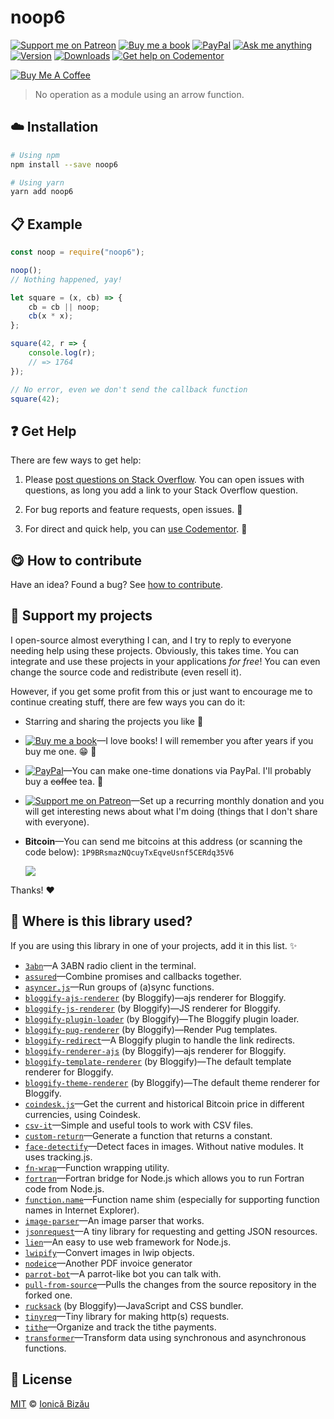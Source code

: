 <!-- Please do not edit this file. Edit the `blah` field in the `package.json` instead. If in doubt, open an issue. -->


# noop6

 [![Support me on Patreon][badge_patreon]][patreon] [![Buy me a book][badge_amazon]][amazon] [![PayPal][badge_paypal_donate]][paypal-donations] [![Ask me anything](https://img.shields.io/badge/ask%20me-anything-1abc9c.svg)](https://github.com/IonicaBizau/ama) [![Version](https://img.shields.io/npm/v/noop6.svg)](https://www.npmjs.com/package/noop6) [![Downloads](https://img.shields.io/npm/dt/noop6.svg)](https://www.npmjs.com/package/noop6) [![Get help on Codementor](https://cdn.codementor.io/badges/get_help_github.svg)](https://www.codementor.io/johnnyb?utm_source=github&utm_medium=button&utm_term=johnnyb&utm_campaign=github)

<a href="https://www.buymeacoffee.com/H96WwChMy" target="_blank"><img src="https://www.buymeacoffee.com/assets/img/custom_images/yellow_img.png" alt="Buy Me A Coffee"></a>

> No operation as a module using an arrow function.

## :cloud: Installation

```sh
# Using npm
npm install --save noop6

# Using yarn
yarn add noop6
```


## :clipboard: Example



```js
const noop = require("noop6");

noop();
// Nothing happened, yay!

let square = (x, cb) => {
    cb = cb || noop;
    cb(x * x);
};

square(42, r => {
    console.log(r);
    // => 1764
});

// No error, even we don't send the callback function
square(42);
```



## :question: Get Help

There are few ways to get help:

 1. Please [post questions on Stack Overflow](https://stackoverflow.com/questions/ask). You can open issues with questions, as long you add a link to your Stack Overflow question.
 2. For bug reports and feature requests, open issues. :bug:

 3. For direct and quick help, you can [use Codementor](https://www.codementor.io/johnnyb). :rocket:



## :yum: How to contribute
Have an idea? Found a bug? See [how to contribute][contributing].


## :sparkling_heart: Support my projects

I open-source almost everything I can, and I try to reply to everyone needing help using these projects. Obviously,
this takes time. You can integrate and use these projects in your applications *for free*! You can even change the source code and redistribute (even resell it).

However, if you get some profit from this or just want to encourage me to continue creating stuff, there are few ways you can do it:


 - Starring and sharing the projects you like :rocket:
 - [![Buy me a book][badge_amazon]][amazon]—I love books! I will remember you after years if you buy me one. :grin: :book:
 - [![PayPal][badge_paypal]][paypal-donations]—You can make one-time donations via PayPal. I'll probably buy a ~~coffee~~ tea. :tea:
 - [![Support me on Patreon][badge_patreon]][patreon]—Set up a recurring monthly donation and you will get interesting news about what I'm doing (things that I don't share with everyone).
 - **Bitcoin**—You can send me bitcoins at this address (or scanning the code below): `1P9BRsmazNQcuyTxEqveUsnf5CERdq35V6`

    ![](https://i.imgur.com/z6OQI95.png)


Thanks! :heart:


## :dizzy: Where is this library used?
If you are using this library in one of your projects, add it in this list. :sparkles:


 - [`3abn`](https://github.com/IonicaBizau/3abn#readme)—A 3ABN radio client in the terminal.
 - [`assured`](https://github.com/IonicaBizau/assured#readme)—Combine promises and callbacks together.
 - [`asyncer.js`](https://github.com/IonicaBizau/asyncer.js#readme)—Run groups of (a)sync functions.
 - [`bloggify-ajs-renderer`](https://github.com/Bloggify/ajs-renderer#readme) (by Bloggify)—ajs renderer for Bloggify.
 - [`bloggify-js-renderer`](https://github.com/Bloggify/js-renderer#readme) (by Bloggify)—JS renderer for Bloggify.
 - [`bloggify-plugin-loader`](https://github.com/Bloggify/plugin-loader#readme) (by Bloggify)—The Bloggify plugin loader.
 - [`bloggify-pug-renderer`](https://github.com/Bloggify/pug-renderer#readme) (by Bloggify)—Render Pug templates.
 - [`bloggify-redirect`](https://github.com/Bloggify/redirect#readme)—A Bloggify plugin to handle the link redirects.
 - [`bloggify-renderer-ajs`](https://github.com/Bloggify/renderer-ajs#readme) (by Bloggify)—ajs renderer for Bloggify.
 - [`bloggify-template-renderer`](https://github.com/Bloggify/template-renderer#readme) (by Bloggify)—The default template renderer for Bloggify.
 - [`bloggify-theme-renderer`](https://github.com/Bloggify/theme-renderer#readme) (by Bloggify)—The default theme renderer for Bloggify.
 - [`coindesk.js`](https://github.com/IonicaBizau/bitcoin-value#readme)—Get the current and historical Bitcoin price in different currencies, using Coindesk.
 - [`csv-it`](https://github.com/IonicaBizau/csv-it#readme)—Simple and useful tools to work with CSV files.
 - [`custom-return`](https://github.com/IonicaBizau/custom-return#readme)—Generate a function that returns a constant.
 - [`face-detectify`](https://github.com/IonicaBizau/face-detectify#readme)—Detect faces in images. Without native modules. It uses tracking.js.
 - [`fn-wrap`](https://github.com/IonicaBizau/fn-wrap#readme)—Function wrapping utility.
 - [`fortran`](https://github.com/IonicaBizau/node-fortran)—Fortran bridge for Node.js which allows you to run Fortran code from Node.js.
 - [`function.name`](https://github.com/IonicaBizau/function.name#readme)—Function name shim (especially for supporting function names in Internet Explorer).
 - [`image-parser`](https://github.com/IonicaBizau/image-parser#readme)—An image parser that works.
 - [`jsonrequest`](https://github.com/IonicaBizau/jsonrequest)—A tiny library for requesting and getting JSON resources.
 - [`lien`](https://github.com/LienJS/Lien)—An easy to use web framework for Node.js.
 - [`lwipify`](https://github.com/IonicaBizau/lwipify#readme)—Convert images in lwip objects.
 - [`nodeice`](https://github.com/IonicaBizau/nodeice)—Another PDF invoice generator
 - [`parrot-bot`](https://github.com/IonicaBizau/parrot-bot#readme)—A parrot-like bot you can talk with.
 - [`pull-from-source`](https://github.com/IonicaBizau/pull-from-source#readme)—Pulls the changes from the source repository in the forked one.
 - [`rucksack`](https://github.com/Bloggify/rucksack#readme) (by Bloggify)—JavaScript and CSS bundler.
 - [`tinyreq`](https://github.com/IonicaBizau/tinyreq)—Tiny library for making http(s) requests.
 - [`tithe`](https://github.com/IonicaBizau/tithe)—Organize and track the tithe payments.
 - [`transformer`](https://github.com/IonicaBizau/transformer#readme)—Transform data using synchronous and asynchronous functions.

## :scroll: License

[MIT][license] © [Ionică Bizău][website]


[badge_patreon]: https://ionicabizau.github.io/badges/patreon.svg
[badge_amazon]: https://ionicabizau.github.io/badges/amazon.svg
[badge_paypal]: https://ionicabizau.github.io/badges/paypal.svg
[badge_paypal_donate]: https://ionicabizau.github.io/badges/paypal_donate.svg

[patreon]: https://www.patreon.com/ionicabizau
[amazon]: http://amzn.eu/hRo9sIZ
[paypal-donations]: https://www.paypal.com/cgi-bin/webscr?cmd=_s-xclick&hosted_button_id=RVXDDLKKLQRJW

[license]: http://showalicense.com/?fullname=Ionic%C4%83%20Biz%C4%83u%20%3Cbizauionica%40gmail.com%3E%20(https%3A%2F%2Fionicabizau.net)&year=2016#license-mit
[website]: https://ionicabizau.net
[contributing]: /CONTRIBUTING.md
[docs]: /DOCUMENTATION.md
